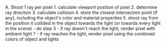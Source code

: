 A. Shoot 1 ray per pixel
	1. calculate viewport position of pixel
	2. determine ray direction
	3. calculate collision
	4. store the closest intersection point (if any), including the object's color and material properties
	5. shoot ray from the position it collided in the object towards the light (or towards every light in the scene)
		- do step 3
		- if ray doesn't reach the light, render pixel with ambient light ?
		- if ray reaches the light, render pixel using the combined colors of object and lights

